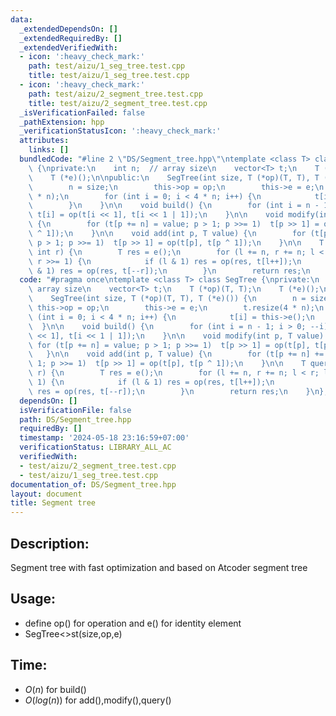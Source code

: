 ```yaml
---
data:
  _extendedDependsOn: []
  _extendedRequiredBy: []
  _extendedVerifiedWith:
  - icon: ':heavy_check_mark:'
    path: test/aizu/1_seg_tree.test.cpp
    title: test/aizu/1_seg_tree.test.cpp
  - icon: ':heavy_check_mark:'
    path: test/aizu/2_segment_tree.test.cpp
    title: test/aizu/2_segment_tree.test.cpp
  _isVerificationFailed: false
  _pathExtension: hpp
  _verificationStatusIcon: ':heavy_check_mark:'
  attributes:
    links: []
  bundledCode: "#line 2 \"DS/Segment_tree.hpp\"\ntemplate <class T> class SegTree\
    \ {\nprivate:\n    int n;  // array size\n    vector<T> t;\n    T (*op)(T, T);\n\
    \    T (*e)();\n\npublic:\n    SegTree(int size, T (*op)(T, T), T (*e)()) {\n\
    \        n = size;\n        this->op = op;\n        this->e = e;\n        t.resize(4\
    \ * n);\n        for (int i = 0; i < 4 * n; i++) {\n            t[i] = this->e();\n\
    \        }\n    }\n\n    void build() {\n        for (int i = n - 1; i > 0; --i)\
    \ t[i] = op(t[i << 1], t[i << 1 | 1]);\n    }\n\n    void modify(int p, T value)\
    \ {\n        for (t[p += n] = value; p > 1; p >>= 1)  t[p >> 1] = op(t[p], t[p\
    \ ^ 1]);\n    }\n\n    void add(int p, T value) {\n        for (t[p += n] += value;\
    \ p > 1; p >>= 1)  t[p >> 1] = op(t[p], t[p ^ 1]);\n    }\n\n    T query(int l,\
    \ int r) {\n        T res = e();\n        for (l += n, r += n; l < r; l >>= 1,\
    \ r >>= 1) {\n            if (l & 1) res = op(res, t[l++]);\n            if (r\
    \ & 1) res = op(res, t[--r]);\n        }\n        return res;\n    }\n};\n"
  code: "#pragma once\ntemplate <class T> class SegTree {\nprivate:\n    int n;  //\
    \ array size\n    vector<T> t;\n    T (*op)(T, T);\n    T (*e)();\n\npublic:\n\
    \    SegTree(int size, T (*op)(T, T), T (*e)()) {\n        n = size;\n       \
    \ this->op = op;\n        this->e = e;\n        t.resize(4 * n);\n        for\
    \ (int i = 0; i < 4 * n; i++) {\n            t[i] = this->e();\n        }\n  \
    \  }\n\n    void build() {\n        for (int i = n - 1; i > 0; --i) t[i] = op(t[i\
    \ << 1], t[i << 1 | 1]);\n    }\n\n    void modify(int p, T value) {\n       \
    \ for (t[p += n] = value; p > 1; p >>= 1)  t[p >> 1] = op(t[p], t[p ^ 1]);\n \
    \   }\n\n    void add(int p, T value) {\n        for (t[p += n] += value; p >\
    \ 1; p >>= 1)  t[p >> 1] = op(t[p], t[p ^ 1]);\n    }\n\n    T query(int l, int\
    \ r) {\n        T res = e();\n        for (l += n, r += n; l < r; l >>= 1, r >>=\
    \ 1) {\n            if (l & 1) res = op(res, t[l++]);\n            if (r & 1)\
    \ res = op(res, t[--r]);\n        }\n        return res;\n    }\n};\n"
  dependsOn: []
  isVerificationFile: false
  path: DS/Segment_tree.hpp
  requiredBy: []
  timestamp: '2024-05-18 23:16:59+07:00'
  verificationStatus: LIBRARY_ALL_AC
  verifiedWith:
  - test/aizu/2_segment_tree.test.cpp
  - test/aizu/1_seg_tree.test.cpp
documentation_of: DS/Segment_tree.hpp
layout: document
title: Segment tree
---
```


## Description:
Segment tree with fast optimization and based on
Atcoder segment tree

## Usage:

* define op() for operation and e() for identity element
* SegTree<>st(size,op,e)

## Time:
* $O(n)$ for build()
* $O(log(n))$ for add(),modify(),query()
